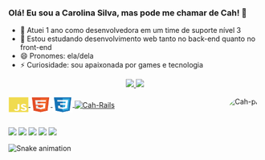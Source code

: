 ### Olá! Eu sou a Carolina Silva, mas pode me chamar de Cah! 👋

- 🔭 Atuei 1 ano como desenvolvedora em um time de suporte nível 3
- 🌱 Estou estudando desenvolvimento web tanto no back-end quanto no front-end
- 😄 Pronomes: ela/dela
- ⚡ Curiosidade: sou apaixonada por games e tecnologia

<div align="center">
  <a href="https://github.com/carolinasilvagc">
  <img height="180em" src="https://github-readme-stats.vercel.app/api?username=carolinasilvagc&show_icons=true&theme=dracula&include_all_commits=true&count_private=true"/>
  <img height="180em" src="https://github-readme-stats.vercel.app/api/top-langs/?username=carolinasilvagc&layout=compact&langs_count=7&theme=dracula"/>
</div>

<div style="display: inline_block"><br>
  <img align="center" alt="Cah-Js" height="30" width="40" src="https://raw.githubusercontent.com/devicons/devicon/master/icons/javascript/javascript-plain.svg">
  <img align="center" alt="Cah-HTML" height="30" width="40" src="https://raw.githubusercontent.com/devicons/devicon/master/icons/html5/html5-original.svg">
  <img align="center" alt="Cah-CSS" height="30" width="40" src="https://raw.githubusercontent.com/devicons/devicon/master/icons/css3/css3-original.svg">
<img align="center" alt="Cah-Rails" height="30" width="40" src="https://cdn.jsdelivr.net/gh/devicons/devicon/icons/rails/rails-plain.svg">
  <img align="right" alt="Cah-pic" height="150" style="border-radius:50px;" src="https://i.imgur.com/wi517Mb.jpeg">
</div>

##

<div>
  <a href="https://instagram.com/carolinasilvagc" target="_blank"><img src="https://img.shields.io/badge/-Instagram-%23E4405F?style=for-the-badge&logo=instagram&logoColor=white" target="_blank"></a>
 	<a href="https://www.twitch.tv/lollaplays" target="_blank"><img src="https://img.shields.io/badge/Twitch-9146FF?style=for-the-badge&logo=twitch&logoColor=white" target="_blank"></a>
 <a href="https://discord.gg/BQrDF62" target="_blank"><img src="https://img.shields.io/badge/Discord-7289DA?style=for-the-badge&logo=discord&logoColor=white" target="_blank"></a> 
  <a href = "mailto:carolinasilvagc08@gmail.com"><img src="https://img.shields.io/badge/-Gmail-%23333?style=for-the-badge&logo=gmail&logoColor=white" target="_blank"></a>
  <a href="https://www.linkedin.com/in/carolinasilvagc" target="_blank"><img src="https://img.shields.io/badge/-LinkedIn-%230077B5?style=for-the-badge&logo=linkedin&logoColor=white" target="_blank"></a>
  
   ![Snake animation](https://github.com/carolinasilvagc/carolinasilvagc/blob/output/github-contribution-grid-snake.svg)
  
</div>

